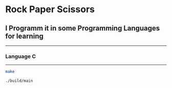 # Rock Paper Scissors

## I Programm it in some Programming Languages for learning

---

### Language C

---

```bash
make

./build/main
```
